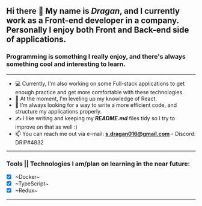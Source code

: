 ## Hi there 👋 My name is ***Dragan***, and I currently work as a Front-end developer in a company. Personally I enjoy both Front and Back-end side of applications. 
### Programming is something I really enjoy, and there's always something cool and interesting to learn. 
___
- 💻 Currently, I'm also working on some Full-stack applications to get enough practice and get more comfortable with these technologies.
- 🌱 At the moment, I'm leveling up my knowledge of React. 
- 🤔 I’m always looking for a way to write a more efficient code, and structure my applications properly.
- ✍️ I like writing and keeping my **_README.md_** files tidy so I try to improve on that as well :)
- 📫 You can reach me out via e-mail: **s.dragan016@gmail.com** - Discord: DRIP#4832
___
### Tools || Technologies I am/plan on learning in the near future:

- [x] ~Docker~
- [x] ~TypeScript~
- [x] ~Redux~
___
